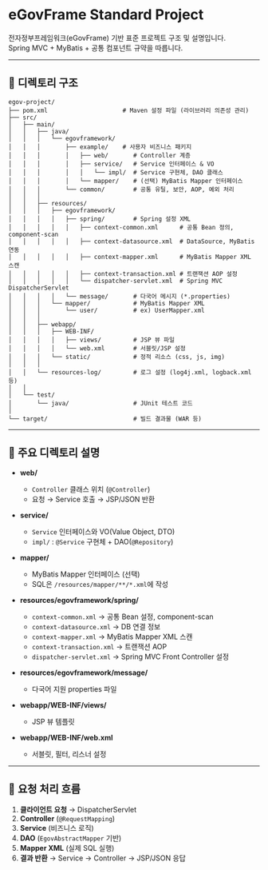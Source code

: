 # eGovFrame Standard Project

전자정부프레임워크(eGovFrame) 기반 표준 프로젝트 구조 및 설명입니다.  
Spring MVC + MyBatis + 공통 컴포넌트 규약을 따릅니다.

---

## 📂 디렉토리 구조

```
egov-project/
├── pom.xml                     # Maven 설정 파일 (라이브러리 의존성 관리)
├── src/
│   ├── main/
│   │   ├── java/
│   │   │   └── egovframework/
│   │   │       ├── example/    # 사용자 비즈니스 패키지
│   │   │       │   ├── web/       # Controller 계층
│   │   │       │   ├── service/   # Service 인터페이스 & VO
│   │   │       │   │   └── impl/  # Service 구현체, DAO 클래스
│   │   │       │   └── mapper/    # (선택) MyBatis Mapper 인터페이스
│   │   │       └── common/        # 공통 유틸, 보안, AOP, 예외 처리
│   │   │
│   │   ├── resources/
│   │   │   ├── egovframework/
│   │   │   │   ├── spring/        # Spring 설정 XML
│   │   │   │   │   ├── context-common.xml      # 공통 Bean 정의, component-scan
│   │   │   │   │   ├── context-datasource.xml  # DataSource, MyBatis 연동
│   │   │   │   │   ├── context-mapper.xml      # MyBatis Mapper XML 스캔
│   │   │   │   │   ├── context-transaction.xml # 트랜잭션 AOP 설정
│   │   │   │   │   └── dispatcher-servlet.xml  # Spring MVC DispatcherServlet
│   │   │   │   └── message/       # 다국어 메시지 (*.properties)
│   │   │   └── mapper/            # MyBatis Mapper XML
│   │   │       └── user/          # ex) UserMapper.xml
│   │   │
│   │   ├── webapp/
│   │   │   ├── WEB-INF/
│   │   │   │   ├── views/         # JSP 뷰 파일
│   │   │   │   └── web.xml        # 서블릿/JSP 설정
│   │   │   └── static/            # 정적 리소스 (css, js, img)
│   │   │
│   │   └── resources-log/         # 로그 설정 (log4j.xml, logback.xml 등)
│   │
│   └── test/
│       └── java/                  # JUnit 테스트 코드
│
└── target/                        # 빌드 결과물 (WAR 등)
```

---

## 📌 주요 디렉토리 설명

- **web/**  
  - `Controller` 클래스 위치 (`@Controller`)
  - 요청 → Service 호출 → JSP/JSON 반환

- **service/**  
  - `Service` 인터페이스와 VO(Value Object, DTO)
  - `impl/` : `@Service` 구현체 + DAO(`@Repository`)

- **mapper/**  
  - MyBatis Mapper 인터페이스 (선택)
  - SQL은 `/resources/mapper/**/*.xml`에 작성

- **resources/egovframework/spring/**  
  - `context-common.xml` → 공통 Bean 설정, component-scan
  - `context-datasource.xml` → DB 연결 정보
  - `context-mapper.xml` → MyBatis Mapper XML 스캔
  - `context-transaction.xml` → 트랜잭션 AOP
  - `dispatcher-servlet.xml` → Spring MVC Front Controller 설정

- **resources/egovframework/message/**  
  - 다국어 지원 properties 파일

- **webapp/WEB-INF/views/**  
  - JSP 뷰 템플릿

- **webapp/WEB-INF/web.xml**  
  - 서블릿, 필터, 리스너 설정

---

## 📌 요청 처리 흐름

1. **클라이언트 요청** → DispatcherServlet  
2. **Controller** (`@RequestMapping`)  
3. **Service** (비즈니스 로직)  
4. **DAO** (`EgovAbstractMapper` 기반)  
5. **Mapper XML** (실제 SQL 실행)  
6. **결과 반환** → Service → Controller → JSP/JSON 응답

